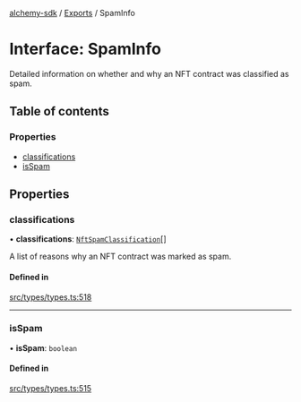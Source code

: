 [alchemy-sdk](../README.md) / [Exports](../modules.md) / SpamInfo

# Interface: SpamInfo

Detailed information on whether and why an NFT contract was classified as spam.

## Table of contents

### Properties

- [classifications](SpamInfo.md#classifications)
- [isSpam](SpamInfo.md#isspam)

## Properties

### classifications

• **classifications**: [`NftSpamClassification`](../enums/NftSpamClassification.md)[]

A list of reasons why an NFT contract was marked as spam.

#### Defined in

[src/types/types.ts:518](https://github.com/alchemyplatform/alchemy-sdk-js/blob/d97ef0d/src/types/types.ts#L518)

___

### isSpam

• **isSpam**: `boolean`

#### Defined in

[src/types/types.ts:515](https://github.com/alchemyplatform/alchemy-sdk-js/blob/d97ef0d/src/types/types.ts#L515)
